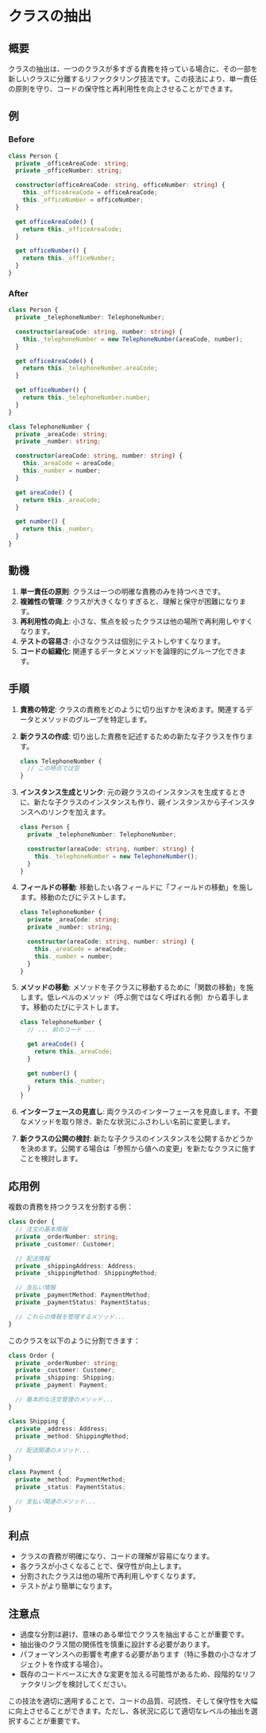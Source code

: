 # クラスの抽出

## 概要

クラスの抽出は、一つのクラスが多すぎる責務を持っている場合に、その一部を新しいクラスに分離するリファクタリング技法です。この技法により、単一責任の原則を守り、コードの保守性と再利用性を向上させることができます。

## 例

### Before

```typescript
class Person {
  private _officeAreaCode: string;
  private _officeNumber: string;

  constructor(officeAreaCode: string, officeNumber: string) {
    this._officeAreaCode = officeAreaCode;
    this._officeNumber = officeNumber;
  }

  get officeAreaCode() {
    return this._officeAreaCode;
  }

  get officeNumber() {
    return this._officeNumber;
  }
}
```

### After

```typescript
class Person {
  private _telephoneNumber: TelephoneNumber;

  constructor(areaCode: string, number: string) {
    this._telephoneNumber = new TelephoneNumber(areaCode, number);
  }

  get officeAreaCode() {
    return this._telephoneNumber.areaCode;
  }

  get officeNumber() {
    return this._telephoneNumber.number;
  }
}

class TelephoneNumber {
  private _areaCode: string;
  private _number: string;

  constructor(areaCode: string, number: string) {
    this._areaCode = areaCode;
    this._number = number;
  }

  get areaCode() {
    return this._areaCode;
  }

  get number() {
    return this._number;
  }
}
```

## 動機

1. **単一責任の原則**: クラスは一つの明確な責務のみを持つべきです。
2. **複雑性の管理**: クラスが大きくなりすぎると、理解と保守が困難になります。
3. **再利用性の向上**: 小さな、焦点を絞ったクラスは他の場所で再利用しやすくなります。
4. **テストの容易さ**: 小さなクラスは個別にテストしやすくなります。
5. **コードの組織化**: 関連するデータとメソッドを論理的にグループ化できます。

## 手順

1. **責務の特定**:
   クラスの責務をどのように切り出すかを決めます。関連するデータとメソッドのグループを特定します。

2. **新クラスの作成**:
   切り出した責務を記述するための新たな子クラスを作ります。

   ```typescript
   class TelephoneNumber {
     // この時点では空
   }
   ```

3. **インスタンス生成とリンク**:
   元の親クラスのインスタンスを生成するときに、新たな子クラスのインスタンスも作り、親インスタンスから子インスタンスへのリンクを加えます。

   ```typescript
   class Person {
     private _telephoneNumber: TelephoneNumber;

     constructor(areaCode: string, number: string) {
       this._telephoneNumber = new TelephoneNumber();
     }
   }
   ```

4. **フィールドの移動**:
   移動したい各フィールドに「フィールドの移動」を施します。移動のたびにテストします。

   ```typescript
   class TelephoneNumber {
     private _areaCode: string;
     private _number: string;

     constructor(areaCode: string, number: string) {
       this._areaCode = areaCode;
       this._number = number;
     }
   }
   ```

5. **メソッドの移動**:
   メソッドを子クラスに移動するために「関数の移動」を施します。低レベルのメソッド（呼ぶ側ではなく呼ばれる側）から着手します。移動のたびにテストします。

   ```typescript
   class TelephoneNumber {
     // ... 前のコード ...

     get areaCode() {
       return this._areaCode;
     }

     get number() {
       return this._number;
     }
   }
   ```

6. **インターフェースの見直し**:
   両クラスのインターフェースを見直します。不要なメソッドを取り除き、新たな状況にふさわしい名前に変更します。

7. **新クラスの公開の検討**:
   新たな子クラスのインスタンスを公開するかどうかを決めます。公開する場合は「参照から値への変更」を新たなクラスに施すことを検討します。

## 応用例

複数の責務を持つクラスを分割する例：

```typescript
class Order {
  // 注文の基本情報
  private _orderNumber: string;
  private _customer: Customer;

  // 配送情報
  private _shippingAddress: Address;
  private _shippingMethod: ShippingMethod;

  // 支払い情報
  private _paymentMethod: PaymentMethod;
  private _paymentStatus: PaymentStatus;

  // これらの情報を管理するメソッド...
}
```

このクラスを以下のように分割できます：

```typescript
class Order {
  private _orderNumber: string;
  private _customer: Customer;
  private _shipping: Shipping;
  private _payment: Payment;

  // 基本的な注文管理のメソッド...
}

class Shipping {
  private _address: Address;
  private _method: ShippingMethod;

  // 配送関連のメソッド...
}

class Payment {
  private _method: PaymentMethod;
  private _status: PaymentStatus;

  // 支払い関連のメソッド...
}
```

## 利点

- クラスの責務が明確になり、コードの理解が容易になります。
- 各クラスが小さくなることで、保守性が向上します。
- 分割されたクラスは他の場所で再利用しやすくなります。
- テストがより簡単になります。

## 注意点

- 過度な分割は避け、意味のある単位でクラスを抽出することが重要です。
- 抽出後のクラス間の関係性を慎重に設計する必要があります。
- パフォーマンスへの影響を考慮する必要があります（特に多数の小さなオブジェクトを作成する場合）。
- 既存のコードベースに大きな変更を加える可能性があるため、段階的なリファクタリングを検討してください。

この技法を適切に適用することで、コードの品質、可読性、そして保守性を大幅に向上させることができます。ただし、各状況に応じて適切なレベルの抽出を選択することが重要です。
